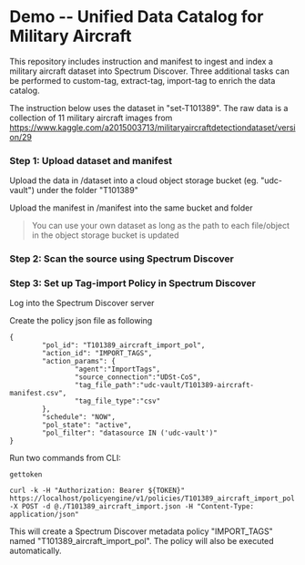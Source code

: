 # Demo -- Unified Data Catalog for Military Aircraft


This repository includes instruction and manifest to ingest and index a military aircraft dataset into Spectrum Discover. Three additional tasks can be performed to custom-tag, extract-tag, import-tag to enrich the data catalog. 


The instruction below uses the dataset in "set-T101389". The raw data is a collection of 11 military aircraft images from https://www.kaggle.com/a2015003713/militaryaircraftdetectiondataset/version/29



### Step 1: Upload dataset and manifest

Upload the data in /dataset into a cloud object storage bucket (eg. "udc-vault") under the folder "T101389"

Upload the manifest in /manifest into the same bucket and folder

> You can use your own dataset as long as the path to each file/object in the object storage bucket is updated


### Step 2: Scan the source using Spectrum Discover


### Step 3: Set up Tag-import Policy in Spectrum Discover

Log into the Spectrum Discover server

Create the policy json file as following

    {
            "pol_id": "T101389_aircraft_import_pol",
            "action_id": "IMPORT_TAGS",
            "action_params": {
                    "agent":"ImportTags",
                    "source_connection":"UDSt-CoS",
                    "tag_file_path":"udc-vault/T101389-aircraft-manifest.csv",
                    "tag_file_type":"csv"
            },
            "schedule": "NOW",
            "pol_state": "active",
            "pol_filter": "datasource IN ('udc-vault')"
    }


Run two commands from CLI:

    gettoken

    curl -k -H "Authorization: Bearer ${TOKEN}" https://localhost/policyengine/v1/policies/T101389_aircraft_import_pol -X POST -d @./T101389_aircraft_import.json -H "Content-Type: application/json"


This will create a Spectrum Discover metadata policy "IMPORT_TAGS" named "T101389_aircraft_import_pol". The policy will also be executed automatically. 





